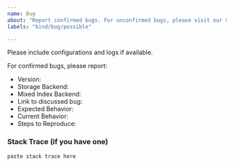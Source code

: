 ```yaml
---
name: Bug
about: "Report confirmed bugs. For unconfirmed bugs, please visit our mailing list https://lists.lfaidata.foundation/g/janusgraph-users/topics"
labels: "kind/bug/possible"

---
```

<!--
Please post all questions and issues on [janusgraph-users](https://lists.lfaidata.foundation/g/janusgraph-users/topics)
before opening a GitHub issue. Your questions will reach a wider audience there,
and if we confirm that there is a bug, then you can open a new issue. You could also use
[GitHub Discussions](https://github.com/JanusGraph/janusgraph/discussions/categories/q-a) or
[Discord](https://discord.gg/5n4fjv4QAf).

Reminder, check your current version and please update to a supported version of JanusGraph, 
see https://docs.janusgraph.org/changelog/#currently-supported.
-->

Please include configurations and logs if available.

For confirmed bugs, please report:

- Version: <!-- e.g.: 0.5.0, 0.6.0 -->
- Storage Backend: <!-- e.g.: cql, hbase, inmemory -->
- Mixed Index Backend: <!-- e.g.: elasticsearch, none -->
- Link to discussed bug: <!--GitHub Discussions, Discord, Mailing list or StackOverflow-->
- Expected Behavior:
- Current Behavior:
- Steps to Reproduce:

### Stack Trace (if you have one)

```
paste stack trace here
```
